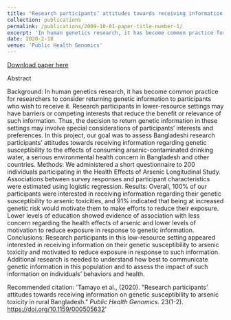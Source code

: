 ```yaml
---
title: "Research participants’ attitudes towards receiving information on genetic susceptibility to arsenic toxicity in rural Bangladesh"
collection: publications
permalink: /publications/2009-10-01-paper-title-number-1/
excerpt: 'In human genetics research, it has become common practice for researchers to consider returning genetic information to participants who wish to receive it. Research participants in lower-resource settings may have barriers or competing interests that reduce the benefit or relevance of such information. Thus, the decision to return genetic information in these settings may involve special considerations of participants’ interests and preferences. In this project, our goal was to assess Bangladeshi research participants’ attitudes towards receiving information regarding genetic susceptibility to the effects of consuming arsenic-contaminated drinking water, a serious environmental health concern in Bangladesh and other countries.'
date: 2020-2-18
venue: 'Public Health Genomics'
---
```

[Download paper here](http://lizeth-tamayo.github.io/lizeth-tamayo/files/tamayo_ror_publichealthgenomics.pdf)

Abstract

Background: In human genetics research, it has become common practice for researchers to consider returning genetic information to participants who wish to receive it. Research participants in lower-resource settings may have barriers or competing interests that reduce the benefit or relevance of such information. Thus, the decision to return genetic information in these settings may involve special considerations of participants’ interests and preferences. In this project, our goal was to assess Bangladeshi research participants’ attitudes towards receiving information regarding genetic susceptibility to the effects of consuming arsenic-contaminated drinking water, a serious environmental health concern in Bangladesh and other countries. Methods: We administered a short questionnaire to 200 individuals participating in the Health Effects of Arsenic Longitudinal Study. Associations between survey responses and participant characteristics were estimated using logistic regression. Results: Overall, 100% of our participants were interested in receiving information regarding their genetic susceptibility to arsenic toxicities, and 91% indicated that being at increased genetic risk would motivate them to make efforts to reduce their exposure. Lower levels of education showed evidence of association with less concern regarding the health effects of arsenic and lower levels of motivation to reduce exposure in response to genetic information. Conclusions: Research participants in this low-resource setting appeared interested in receiving information on their genetic susceptibility to arsenic toxicity and motivated to reduce exposure in response to such information. Additional research is needed to understand how best to communicate genetic information in this population and to assess the impact of such information on individuals’ behaviors and health.

Recommended citation: 'Tamayo et al., (2020). "Research participants’ attitudes towards receiving information on genetic susceptibility to arsenic toxicity in rural Bangladesh." <i>Public Health Genomics</i>. 23(1-2). https://doi.org/10.1159/000505632'
